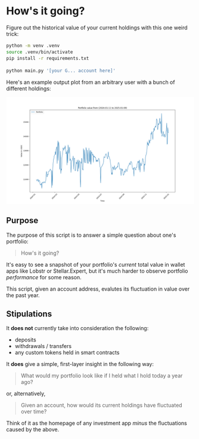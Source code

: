 # How's it going?

Figure out the historical value of your current holdings with this one weird trick:

```bash
python -m venv .venv
source .venv/bin/activate
pip install -r requirements.txt

python main.py '[your G... account here]'
```

Here's an example output plot from an arbitrary user with a bunch of different holdings:

![an example output plot](example.png)

## Purpose

The purpose of this script is to answer a simple question about one's portfolio:

> How's it going?

It's easy to see a snapshot of your portfolio's _current_ total value in wallet apps like Lobstr or Stellar.Expert, but it's much harder to observe portfolio _performance_ for some reason.

This script, given an account address, evalutes its fluctuation in value over the past year.

## Stipulations

It **does not** currently take into consideration the following:

 * deposits
 * withdrawals / transfers
 * any custom tokens held in smart contracts

It **does** give a simple, first-layer insight in the following way:

> What would my portfolio look like if I held what I hold today a year ago?

or, alternatively,

> Given an account, how would its current holdings have fluctuated over time?

Think of it as the homepage of any investment app _minus_ the fluctuations caused by the above.
